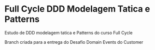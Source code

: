 # Full Cycle DDD Modelagem Tatica e Patterns
Estudo de DDD modelagem tatica e Patterns do curso Full Cycle

Branch criada para a entrega do Desafio Domain Events do Customer

